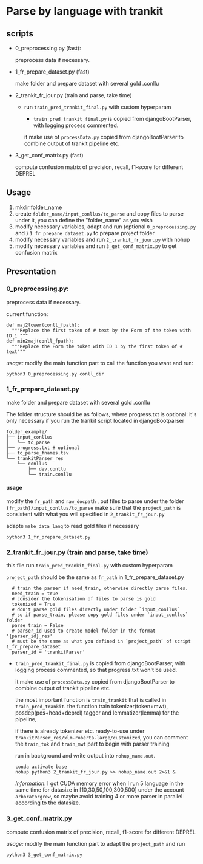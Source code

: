 # Parse by language with trankit


## scripts

- 0_preprocessing.py (fast): 

  preprocess data if necessary. 
- 1_fr_prepare_dataset.py (fast)
  
  make folder and prepare dataset with several gold .conllu 
- 2_trankit_fr_jour.py (train and parse, take time)
    + run ```train_pred_trankit_final.py``` with custom hyperparam
        + ```train_pred_trankit_final.py``` is copied from djangoBootParser, with logging process commented.

        it make use of ```processData.py``` copied from djangoBootParser to combine output of trankit pipeline etc.
- 3_get_conf_matrix.py (fast)

  compute confusion matrix of precision, recall, f1-score for different DEPREL


## Usage

1. mkdir folder_name
2. create `folder_name/input_conllus/to_parse` and copy files to parse under it, 
you can define the "folder_name" as you wish
3. modify necessary variables, adapt and run (optional `0_preprocessing.py` and ) `1_fr_prepare_dataset.py` 
to prepare project folder
4. modify necessary variables and run `2_trankit_fr_jour.py` with nohup 
5. modify necessary variables and run `3_get_conf_matrix.py` to get confusion matrix

## Presentation
### 0_preprocessing.py: 

  preprocess data if necessary. 
  
  current function: 
  ```
  def maj2lower(conll_fpath):
    """Replace the first token of # text by the Form of the token with ID 1 """
  def min2maj(conll_fpath):
    """Replace the Form the token with ID 1 by the first token of # text"""
  ```
  *usage:* modify the main function part to call the function you want and run:
  ```
  python3 0_preprocessing.py conll_dir
  ```
### 1_fr_prepare_dataset.py 

  make folder and prepare dataset with several gold .conllu 
  
  The folder structure should be as follows, where progress.txt is optional: 
  it's only necessary if you run the trankit script located in djangoBootparser 

  ```
  folder_example/
  ├── input_conllus
  │   └── to_parse
  ├── progress.txt # optional
  ├── to_parse_fnames.tsv
  └── trankitParser_res
      └── conllus
          ├── dev.conllu
          └── train.conllu
  ```
  
  #### usage
  modify the `fr_path` and `raw_docpath` , 
  put files to parse under the folder `{fr_path}/input_conllus/to_parse`
  make sure that the `project_path` is consistent with what you will specified in `2_trankit_fr_jour.py `
  
  adapte `make_data_lang` to read gold files if necessary
  
  ```python3 1_fr_prepare_dataset.py```
  

### 2_trankit_fr_jour.py (train and parse, take time)
  this file run `train_pred_trankit_final.py` with custom hyperparam
    
  `project_path` should be the same as `fr_path` in 1_fr_prepare_dataset.py   
      
      # train the parser if need_train, otherwise directly parse files.
      need_train = true
      # consider the tokenisation of files to parse is gold
      tokenized = True
      # don't parse gold files directly under folder `input_conllus`
      # so if parse_train, please copy gold files under `input_conllus` folder
      parse_train = False
      # parser_id used to create model folder in the format '{parser_id}_res' 
      # must be the same as what you defined in `project_path` of script 1_fr_prepare_dataset
      parser_id = 'trankitParser'
    
  + `train_pred_trankit_final.py` is copied from djangoBootParser, with logging process commented, so that progress.txt won't be used.
        
    it make use of `processData.py` copied from djangoBootParser to combine output of trankit pipeline etc.
        
    the most important function is `train_trankit` that is called in `train_pred_trankit`. 
    the function train tokenizer(token+mwt), posdep(pos+head+deprel) tagger and lemmatizer(lemma) for the pipeline, 
     
    if there is already tokenizer etc. ready-to-use under `trankitParser_res/xlm-roberta-large/customized`, 
    you can comment the `train_tok` and `train_mwt` part to begin with parser training 

    run in background and write output into `nohup_name.out`. 
    ```
    conda activate base
    nohup python3 2_trankit_fr_jour.py >> nohup_name.out 2>&1 &
    ```

    *Information*: I got CUDA memory error when I run 5 language in the same time for datasize in [10,30,50,100,300,500] under the account `arboratorgrew`, so maybe avoid training 4 or more parser in parallel according to the datasize.

### 3_get_conf_matrix.py

compute confusion matrix of precision, recall, f1-score for different DEPREL

  *usage:* modify the main function part to adapt the `project_path` and run
  ```
  python3 3_get_conf_matrix.py
  ```

